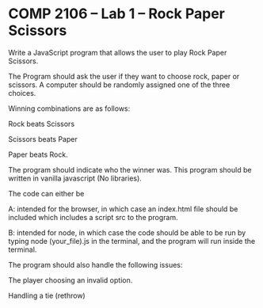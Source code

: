 <html>
<body>
<h1>COMP 2106 – Lab 1 – Rock Paper Scissors</h1>

<p>
Write a JavaScript program that allows the user to play Rock Paper Scissors.


The Program should ask the user if they want to choose rock, paper or scissors. A computer should be randomly assigned one of the three choices.


Winning combinations are as follows:

Rock beats Scissors

Scissors beats Paper

Paper beats Rock.

The program should indicate who the winner was. This program should be written in vanilla javascript (No libraries). 

The code can either be 

A: intended for the browser, in which case an index.html file should be included which includes a script src to the program. 

B: intended for node, in which case the code should be able to be run by typing node (your_file).js in the terminal, and the program will run inside the terminal.

The program should also handle the following issues:

The player choosing an invalid option.

Handling a tie (rethrow)
</p>



</body>
</html>
